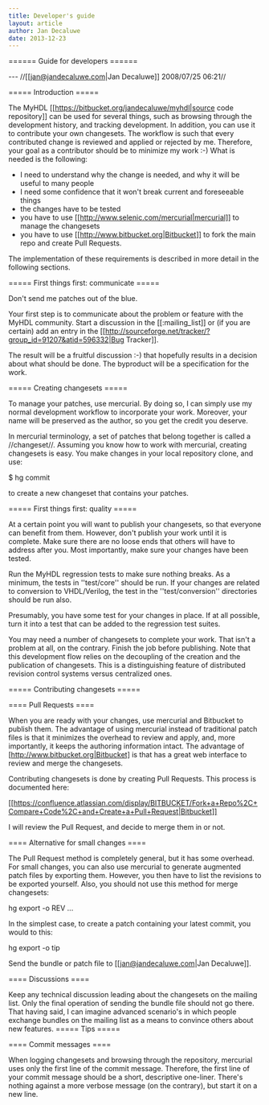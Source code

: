 ```yaml
---
title: Developer's guide
layout: article
author: Jan Decaluwe
date: 2013-12-23
---
```


====== Guide for developers ======

 --- //[[jan@jandecaluwe.com|Jan Decaluwe]] 2008/07/25 06:21//

===== Introduction =====

The MyHDL [[https://bitbucket.org/jandecaluwe/myhdl|source code repository]] can be used for several 
things, such as browsing through the development history,
and tracking development. In addition, you can use it to contribute your own
changesets. The workflow is such that every contributed change
is reviewed and applied or rejected by me. Therefore, your goal as a contributor should be to
minimize my work :-) What is needed is the following:

  * I need to understand why the change is needed, and why it will be useful to many people
  * I need some confidence that it won't break current and foreseeable things
  * the changes have to be tested
  * you have to use [[http://www.selenic.com/mercurial|mercurial]] to manage the changesets
  * you have to use [[http://www.bitbucket.org|Bitbucket]] to fork the main repo and create Pull Requests.

The implementation of these requirements is described in more detail in the following sections.

===== First things first: communicate =====

Don't send me patches out of the blue.

Your first step is to communicate about the problem or feature with the MyHDL community.
Start a discussion in the [[:mailing_list]] or (if you are certain) add an
entry in the [[http://sourceforge.net/tracker/?group_id=91207&atid=596332|Bug Tracker]].

The result will be a fruitful discussion :-) that hopefully results in a decision about
what should be done. The byproduct will be a specification for the work.

===== Creating changesets =====

To manage your patches, use mercurial. By doing so, I can simply use
my normal development workflow to incorporate your work. Moreover, your name
will be preserved as the author, so you get the credit you deserve.

In mercurial terminology, a set of patches that belong together is called
a //changeset//. Assuming you know how to work with mercurial, creating changesets
is easy. You make changes in your local repository clone, and use:

  $ hg commit

to create a new changeset that contains your patches.

===== First things first: quality =====

At a certain point you will want to publish your changesets, so that everyone can
benefit from them. However, don't publish your work until it is complete. Make
sure there are no loose ends that others will have to address after you.
Most importantly, make sure your changes have been tested.

Run the MyHDL regression tests to make sure nothing breaks.
As a minimum, the tests in ''test/core'' should be run. If your changes
are related to conversion to VHDL/Verilog, the test in the ''test/conversion''
directories should be run also.

Presumably, you have some test for your changes in place. If at all possible,
turn it into a test that can be added to the regression test suites.

You may need a number of changesets to complete your work. That isn't a problem at
all, on the contrary. Finish the job before publishing.
Note that this development flow relies on the decoupling of the creation and the
publication of changesets.
This is a distinguishing feature of distributed revision control systems versus centralized ones.

===== Contributing changesets =====

==== Pull Requests ====

When you are ready with your changes, use mercurial and Bitbucket to
publish them. The advantage of using mercurial instead of traditional
patch files is that it minimizes the overhead to review and apply,
and, more importantly, it keeps the authoring information intact.
The advantage of [http://www.bitbucket.org|Bitbucket] is that has
a great web interface to review and merge the changesets.

Contributing changesets is done by creating Pull Requests. This
process is documented here:

[[https://confluence.atlassian.com/display/BITBUCKET/Fork+a+Repo%2C+Compare+Code%2C+and+Create+a+Pull+Request|Bitbucket]]

I will review the Pull Request, and decide to merge them in or not.

==== Alternative for small changes ====

The Pull Request method is completely general, but it has
some overhead. For small changes, you can also use mercurial to generate
augmented patch files by exporting them. However, you then have to list the
revisions to be exported yourself. Also, you should not use this
method for merge changesets:

  hg export -o <patchfile> REV ...
  
In the simplest case, to create a patch containing your latest
commit, you would to this:

  hg export -o <patchfile> tip

Send the bundle or patch file to [[jan@jandecaluwe.com|Jan Decaluwe]].

==== Discussions ====

Keep any technical discussion leading about the changesets on the mailing list. Only
the final operation of sending the bundle file should not go there. That having
said, I can imagine advanced scenario's in which people exchange bundles on the
mailing list as a means to convince others about new features.
===== Tips =====

==== Commit messages ====

When logging changesets and browsing through the repository, mercurial uses only the first
line of the commit message. Therefore, the first line of your commit message should be a short, descriptive one-liner.
There's nothing against a more verbose message (on the contrary), but start
it on a new line.

